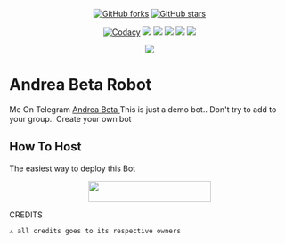 <p align="center">
    <a href="https://github.com/Jatindalal875/Edith/network"><img src="https://img.shields.io/github/forks/Jatindalal875/Edith?style=for-the-badge" alt="GitHub forks" /></a>
    <a href="https://github.com/Jatindalal875/Edith/stargazers"><img src="https://img.shields.io/github/stars/Jatindalal875/Edith?style=for-the-badge" alt="GitHub stars" /></a>
</p>
<p align="center">
    <a href="https://app.codacy.com/manual/Jatindalal875/Edith/dashboard"> <img src="https://img.shields.io/codacy/grade/4d58f2a402b54aed8a7d95f7add45a81?color=brightgreen&logo=codacy&logoColor=green&style=for-the-badge" alt="Codacy" /></a>
    <a href="https://github.com/Jatindalal875/Edith"> <img src="https://img.shields.io/github/repo-size/Jatindalal875/Edith?color=orange&logo=github&logoColor=green&style=for-the-badge" /></a>
    <a href="https://github.com/Jatindalal875/Edith/commits/prince"> <img src="https://img.shields.io/github/last-commit/Jatindalal875/Edith?color=brown&logo=github&logoColor=green&style=for-the-badge" /></a>
    <a href="https://github.com/Jatindalal875/Edith/issues"> <img src="https://img.shields.io/github/issues/Jatindalal875/Edith?color=blueviolet&logo=github&logoColor=green&style=for-the-badge" /></a>
    <a href="https://github.com/Jatindalal875/Edith/network/members"> <img src="https://img.shields.io/github/forks/Jatindalal875/Edith?color=red&logo=github&logoColor=green&style=for-the-badge" /></a>  
    <a href="https://pypi.org/project/Telethon/"> <img src="https://img.shields.io/pypi/v/telethon?color=yellow&label=telethon&logo=python&logoColor=green&style=for-the-badge" /></a>
</p>

<p align="center">
  <img src="https://media.giphy.com/media/Qv9p77hBf48DutDzvr/giphy.gif">
</p>

# Andrea Beta Robot
Me On Telegram [Andrea Beta  ](https://t.me/AndreaBetaRoBot)
This is just a demo bot.. Don't try to add to your group.. Create your own bot 
## How To Host
The easiest way to deploy this Bot
<p align="center"><a href="https://heroku.com/deploy?template=https://github.com/Jatindalal875/Edith"> <img src="https://img.shields.io/badge/Deploy%20To%20Heroku-black?style=for-the-badge&logo=heroku" width="220" height="38.45"/></a></p>
 
CREDITS
```
⚠️ all credits goes to its respective owners
```
